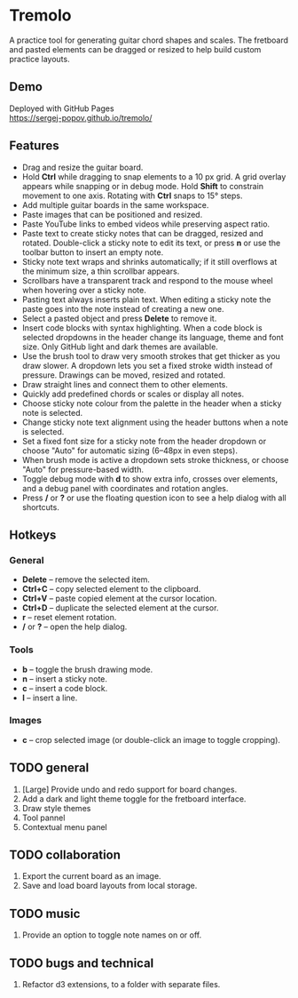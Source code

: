 # Tremolo

A practice tool for generating guitar chord shapes and scales. The fretboard and pasted elements can be dragged or resized to help build custom practice layouts.

## Demo
Deployed with GitHub Pages  
https://sergej-popov.github.io/tremolo/

## Features
- Drag and resize the guitar board.
- Hold **Ctrl** while dragging to snap elements to a 10 px grid. A grid overlay appears while snapping or in debug mode. Hold **Shift** to constrain movement to one axis. Rotating with **Ctrl** snaps to 15° steps.
- Add multiple guitar boards in the same workspace.
- Paste images that can be positioned and resized.
- Paste YouTube links to embed videos while preserving aspect ratio.
- Paste text to create sticky notes that can be dragged, resized and rotated. Double-click a sticky note to edit its text, or press **n** or use the toolbar button to insert an empty note.
- Sticky note text wraps and shrinks automatically; if it still overflows at the minimum size, a thin scrollbar appears.
- Scrollbars have a transparent track and respond to the mouse wheel when hovering over a sticky note.
- Pasting text always inserts plain text. When editing a sticky note the paste goes into the note instead of creating a new one.
- Select a pasted object and press **Delete** to remove it.
- Insert code blocks with syntax highlighting. When a code block is selected dropdowns in the header change its language, theme and font size. Only GitHub light and dark themes are available.
- Use the brush tool to draw very smooth strokes that get thicker as you draw slower. A dropdown lets you set a fixed stroke width instead of pressure. Drawings can be moved, resized and rotated.
- Draw straight lines and connect them to other elements.
- Quickly add predefined chords or scales or display all notes.
- Choose sticky note colour from the palette in the header when a sticky note is selected.
- Change sticky note text alignment using the header buttons when a note is selected.
- Set a fixed font size for a sticky note from the header dropdown or choose "Auto" for automatic sizing (6–48px in even steps).
- When brush mode is active a dropdown sets stroke thickness, or choose "Auto" for pressure-based width.
- Toggle debug mode with **d** to show extra info, crosses over elements, and a debug panel with coordinates and rotation angles.
- Press **/** or **?** or use the floating question icon to see a help dialog with all shortcuts.

## Hotkeys

### General
- **Delete** – remove the selected item.
- **Ctrl+C** – copy selected element to the clipboard.
- **Ctrl+V** – paste copied element at the cursor location.
- **Ctrl+D** – duplicate the selected element at the cursor.
- **r** – reset element rotation.
- **/** or **?** – open the help dialog.

### Tools
- **b** – toggle the brush drawing mode.
- **n** – insert a sticky note.
- **c** – insert a code block.
- **l** – insert a line.

### Images
- **c** – crop selected image (or double-click an image to toggle cropping).

## TODO general

1. [Large] Provide undo and redo support for board changes.
2. Add a dark and light theme toggle for the fretboard interface.
3. Draw style themes
4. Tool pannel
5. Contextual menu panel

## TODO collaboration

1. Export the current board as an image.
2. Save and load board layouts from local storage.

## TODO music

1. Provide an option to toggle note names on or off.

## TODO bugs and technical

1. Refactor d3 extensions, to a folder with separate files.
